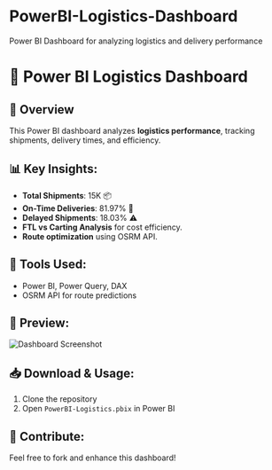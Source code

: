 # PowerBI-Logistics-Dashboard
Power BI Dashboard for analyzing logistics and delivery performance
# 🚛 Power BI Logistics Dashboard

## 📌 Overview
This Power BI dashboard analyzes **logistics performance**, tracking shipments, delivery times, and efficiency.

## 📊 Key Insights:
- **Total Shipments**: 15K 📦
- **On-Time Deliveries**: 81.97% 🚀
- **Delayed Shipments**: 18.03% ⚠️
- **FTL vs Carting Analysis** for cost efficiency.
- **Route optimization** using OSRM API.

## 🔹 Tools Used:
- Power BI, Power Query, DAX
- OSRM API for route predictions

## 🔗 Preview:
![Dashboard Screenshot](screenshot.png)

## 📥 Download & Usage:
1. Clone the repository
2. Open `PowerBI-Logistics.pbix` in Power BI

## 📢 Contribute:
Feel free to fork and enhance this dashboard!
